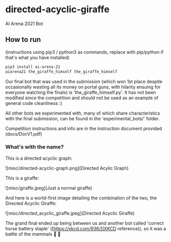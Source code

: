 # directed-acyclic-giraffe
AI Arena 2021 Bot

## How to run

(instructions using pip3 / python3 as commands, replace with pip/python if that's what you have installed)

```bash
pip3 install ai-arena-21
aiarena21 the_giraffe_himself the_giraffe_himself
```

Our final bot that was used in the submission (which won 1st place despite occasionally wasting all its money on portal guns, with hilarity ensuing for everyone watching the finals) is 'the_giraffe_himself.py'. It has not been modified since the competition and should not be used as an example of general code cleanliness :)

All other bots we experimented with, many of which share characteristics with the final submission, can be found in the 'experimental_bots/' folder.

Competition instructions and info are in the instruction document provided (docs/DocV1.pdf)

### What's with the name?

This is a directed acyclic graph:

![misc/directed-acyclic-graph.png](Directed Acylic Graph)

This is a giraffe:

![misc/giraffe.jpeg](Just a normal giraffe)

And here is a world-first image detailing the combination of the two, the Directed Acyclic Giraffe:

![misc/directed_acyclic_giraffe.jpeg](Directed Acyclic Giraffe)

The grand final ended up being between us and another bot called 'correct horse battery staple' ([https://xkcd.com/936/](XKCD reference)), so it was a battle of the mammals 🐴 🦒
